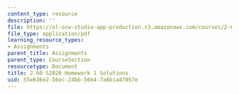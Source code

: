 ```yaml
---
content_type: resource
description: ''
file: https://ol-ocw-studio-app-production.s3.amazonaws.com/courses/2-60j-fundamentals-of-advanced-energy-conversion-spring-2020/55e636e256ec24bb56b47a6b1a47057e_MIT2_60s20_hw1_sol.pdf
file_type: application/pdf
learning_resource_types:
- Assignments
parent_title: Assignments
parent_type: CourseSection
resourcetype: Document
title: 2.60 S2020 Homework 1 Solutions
uid: 55e636e2-56ec-24bb-56b4-7a6b1a47057e
---
```

